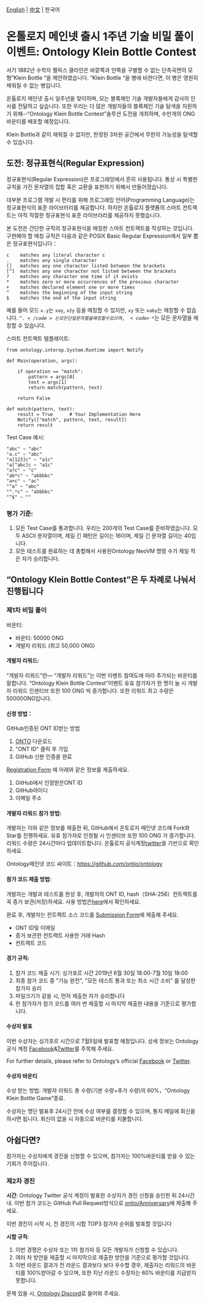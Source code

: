 [English](README.md) | [中文](README_CN.md) | 한국어

# 온톨로지 메인넷 출시 1주년 기술 비밀 풀이 이벤트: Ontology Klein Bottle Contest

서기 1882년 수학자 펠릭스 클라인은 바깥쪽과 안쪽을 구별할 수 없는 단측곡면의 모형“Klein Bottle “을 제안하였습니다. “Klein Bottle “을 병에 비한다면, 이 병은 영원히 채워질 수 없는 병입니다.

온톨로지 메인넷 출시 일주년을 맞이하며, 모는 블록체인 기술 개발자들에게 감사의 인사를 전달하고 싶습니다. 또한 우리는 더 많은 개발자들의 블록체인 기술 탐색을 지원하기 위해--“Ontology Klein Bottle Contest”솔루션 도전을 개최하며, 수만개의 ONG바운티를 배포할 예정입니다.

Klein Bottle과 같이 채워질 수 없지만, 한정된 3차원 공간에서 무한의 가능성을 탐색할 수 있습니다.

## 도전: 정규표현식(Regular Expression)

정규표현식(Regular Expression)은 프로그래밍에서 흔히 사용됩니다. 통상 시 특별한 규칙을 가진 문자열의 집합 혹은 교환을 표현하기 위해서 만들어졌습니다.

대부분 프로그램 개발 시 편리를 위해 프로그래밍 언어(Programming Language)는 정규표현식의 표준 라이브러리를 제공합니다. 하지만 온톨로지 플랫폼의 스마트 컨트랙트는 아직 적절한 정규표현식 표준 라이브러리를 제공하지 못했습니다.

본 도전은 간단한 규칙의 정규표현식을 매칭한 스마트 컨트랙트를 작성하는 것입니다. 구현해야 할 매칭 규칙은 다음과 같은 POSIX Basic Regular Expression에서 일부 뽑은 정규표현식입니다：

```
c    matches any literal character c
.    matches any single character
[]   matches any one character listed between the brackets
[^]  matches any one character not listed between the brackets
?    matches any character one time if it exists
*    matches zero or more occurrences of the previous character
+    matches declared element one or more times
^    matches the beginning of the input string
$    matches the end of the input string
```

예를 들어 모드 <code>x.y</code>는 <code>xay</code>, <code>x2y</code> 등을 매칭할 수 있지만, <code>xy</code> 또는 <code>xaby</code>는 매칭할 수 없습니다.  <code>^.$</code>는 모든 단일 문자열을 매칭할 수 있으며, <code>^.*$</code>는 모든 문자열을 매칭할 수 있습니다.

스마트 컨트랙트 템플레이트:

```
from ontology.interop.System.Runtime import Notify

def Main(operation, args):

    if operation == "match":
        pattern = args[0]
        text = args[1]
        return match(pattern, text)

    return False

def match(pattern, text):
    result = True      # Your Implementation Here
    Notify(["match", pattern, text, result])
    return result
```

Test Case 예시:

```
"abc" ~ "abc"
"a.c" ~ "abc"
"a[123]c" ~ "a1c"
"a[^abc]c ~ "a1c"
"a?c" ~ "c"
"ab*c" ~ "abbbbc"
"a+c" ~ "ac"
"^a" ~ "abc"
"^.*c" ~ "abbbbc"
"^$" ~ ""
```

### 평가 기준:

1. 모든 Test Case를 통과합니다. 우리는 200개의 Test Case를 준비하였습니다. 모두 ASCII 문자열이며, 제일 긴 패턴은 길이는 16이며, 제일 긴 문자열 길이는 40입니다.
2. 모든 테스트를 완료하는 데 총합해서 사용된Ontology NeoVM 명령 수가 제일 적은 자가 승리합니다.


## “Ontology Klein Bottle Contest”은 두 차례로 나눠서 진행됩니다

### 제1차    비밀 풀이

바운티:

* 바운티: 50000 ONG
* 개발자 리워드 (최고 50,000 ONG)

#### 개발자 리워드:
“개발자 리워드”란— “개발자 리워드”는 이번 이벤트 참여도에 따라 추가되는 바운티를 말합니다. “Ontology Klein Bottle Contest”이벤트 유효 참가자가 한 명이 늘 시 개발자 리워드 인센티브 또한 100 ONG 씩 증가합니다. 또한 리워드 최고 수량은 50000ONG입니다.

#### 신청 방법：

GitHub인증된 ONT ID받는 방법

1. [ONTO](https://onto.app/) 다운로드
2. "ONT ID" 클릭 후 가입
3. GitHub 신분 인증을 완료

[Registration Form](http://bit.ly/2Jf02AE) 에 아래와 같은 정보를 제출하세요.

1. GitHub에서 인정받은ONT ID
2. GitHub아이디
3. 이메일 주소

#### 개발자 리워드 참가 방법:

개발자는 이와 같은 정보를 제출한 뒤, GitHub에서 온토로지 메인넷 코드에 Fork와Star를 진행하세요. 유효 참가자로 인정될 시 인센티브 또한 100 ONG 가 증가합니다. 리워드 수량은 24시간마다 업데이트합니다. 온톨로지 공식계정[twitter](https://twitter.com/OntologyNetwork)을 기반으로 확인하세요.

Ontology메인넷 코드 싸이트：https://github.com/ontio/ontology

####  참가 코드 제출 방법:
개발자는 개발과 테스트를 완성 후, 개발자의 ONT ID, hash（SHA-256）컨트랙트를 꼭 증거 보관(저장)하세요. 사용 방법은[here](register_tool/README.md)에서 확인하세요.

완료 후, 개발자는 컨트랙트 소스 코드를 [Submission Form](http://bit.ly/2XuH0Qb)에 제출해 주세요. 

* ONT ID및 이메일
* 증거 보관한 컨트랙트 사용한 거래 Hash
* 컨트랙트 코드

#### 경기 규칙:

1. 참가 코드 제출 시기: 싱가포르 시간 2019년 6월 30일 18:00-7월 10일 18:00
2. 최종 참가 코드 중 "기능 완전", "모든 테스트 통과 또는 최소 시간 소비" 를 달성한 참가자 승리
3. 파일크기가 같을 시, 먼저 제출한 자가 승리합니다
4. 한 참가자가 참가 코드를 여러 번 제출할 시 마지막 제출한 내용을 기준으로 평가합니다.

#### 수상자 발표
이번 수상자는 싱가포르 시간으로 7월5일에 발표할 예정입니다. 상세 정보는 Ontology 공식 계정 [Facebook](https://www.facebook.com/ONTnetwork/)&[Twitter](https://twitter.com/OntologyNetwork)를 주목해 주세요. 

For further details, please refer to Ontology’s official [Facebook](https://www.facebook.com/ONTnetwork/) or [Twitter](https://twitter.com/OntologyNetwork).


#### 수상자 바운티

수상 받는 방법: 개발자 리워드 총 수량(기본 수량+추가 수량)의 60%，“Ontology Klein Bottle Game”종료.

수상자는 명단 발표후 24시간 안에 수상 여부를 결정할 수 있으며, 통지 메일에 회신을 하시면 됩니다. 회신이 없을 시 자동으로 바운티를 지불합니다.

## 아쉽다면?

참가자는 수상자에게 경진을 신청할 수 있으며, 참가자는 100%바운티를 받을 수 있는 기회가 주어집니다.

### 제2차   경진

**시간**: Ontology Twitter 공식 계정이 발표한 수상자가 경진 신청을 승인한 뒤 24시간 내.
이번 참가 코드는 GitHub Pull Request방식으로 [ontio/Anniversary](https://github.com/ontio/Anniversary)에 제출해 주세요.

이번 경진이 시작 시, 전 경진의 시합 TOP3 참가자 순위를 발표할 것입니다

**시합 규칙**:

1. 이번 경쟁은 수상자 또는 1차 참가자 등 모든 개발자가 신청할 수 있습니다. 
2. 여러 차 방안을 제출할 시 마지막으로 제출한 방안을 기준으로 평가할
   것입니다. 
3. 이번 라운드 결과가 전 라운드 결과보다 보다 우수할 경우, 제출자는 리워드의 바운티를 100%받아갈 수 있으며, 또한 지난 라운드 수장자는 60% 바운티를 지급받지 못합니다.

문제 있을 시, [Ontology Discord](https://discord.gg/4TQujHj)로 들어와 주세요.
